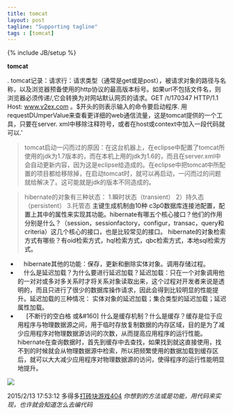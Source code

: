 ```yaml
---
title: tomcat
layout: post
tagline: "Supporting tagline"
tags : [tomcat]
---
```

{% include JB/setup %}


**tomcat**

.
tomcat记录：请求行：请求类型（通常是get或是post），被请求对象的路径与名称，以及浏览器预备使用的http协议的最高版本标号。如果url不包括文件名，则浏览器必须传递/,它会转换为对网站默认网页的请求。GET /t/170347 HTTP/1.1 Host: www.v2ex.com 。$开头的则表示输入的命令要启动程序.
用requestDUmperValue来查看更详细的web通信流量，这是tomcat提供的一个工具，只要在server.
xml中移除注释符号，或者在host或context中加入一段代码就可以.'

>tomcat启动一闪而过的原因：在这台机器上，在eclipse中配置了tomcat所使用的jdk为1.7版本的，而在本机上用的jdk为1.6的，而且在server.xml中会自动更新<context>内容，因为这是eclipse给造成的。在eclipse中把tomcat中所配置的项目都给移除掉，在启动tomcat时，就可以再启动，一闪而过的问题就给解决了。这可能就是jdk的版本不同造成的。

>hibernate的对象有三种状态：
> 1.瞬时状态（transient） 2）持久态（persistent） 3.托管态
><a>  主键生成机制由10种<session-factory> c3p0数据库连接池配置，配置上其中的属性来实现其功能。hibernate有哪五个核心接口？他们的作用分别是什么？（session，sessionfactory，configur，transac，query和criteria）这几个核心的接口，也是比较常见的接口。 hibernate的对象检索方式有哪些？有oid检索方式，hql检索方式，qbc检索方式，本地sql检索方式。</a>
  
- &emsp;hibernate其他的功能：保存，更新和删除实体对象。调用存储过程。
- &emsp;什么是延迟加载？为什么要进行延迟加载？延迟加载：只在一个对象调用他的一对对或多对多关系时才将关系对象读取出来，这个过程对开发者来说是透明的，而且只进行了很少的数据库操作请求，因此会得到比较明显的性能提升。延迟加载的三种情况：
实体对象的延迟加载；集合类型的延迟加载；延迟属性加载。
- &nbsp;&nbsp;&nbsp;&nbsp;&nbsp;[不断行的空白格&nbsp;或&#160] 什么是缓存机制？什么是缓存？缓存是位于应用程序与物理数据源之间，用于临时存放复制数据的内存区域，目的是为了减少应用程序对物理数据源访问的次数，从而提高应用程序的运行性能。hibernate在查询数据时，首先到缓存中去查找，如果找到就这直接使用，找不到的时候就会从物理数据源中检索，所以把频繁使用的数据加载到缓存区后，就可以大大减少应用程序对物理数据源的访问，使得程序的运行性能明显地提升。

 ![](http://i.imgur.com/99G8YpU.png)

2015/2/13 17:53:12 
多得多[打砖块游戏404](http://lubie.co/404/)
*你想到的方法或是功能，用代码来实现，也许就会知道怎么去编代码*